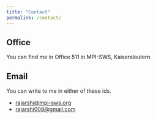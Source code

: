 ```yaml
---
title: "Contact"
permalink: /contact/
---
```


## Office

You can find me in Office 511 in MPI-SWS, Kaiserslautern [<i class="fas fa-map-marked-alt"></i>](https://goo.gl/maps/eMrACGyxVdT8sJUAA) 


## Email

You can write to me in either of these ids.

- [rajarshi@mpi-sws.org](mailto:rajarshi@mpi-sws.org) 
- [rajarshi008@gmail.com](mailto:rajarshi008@gmail.com)
